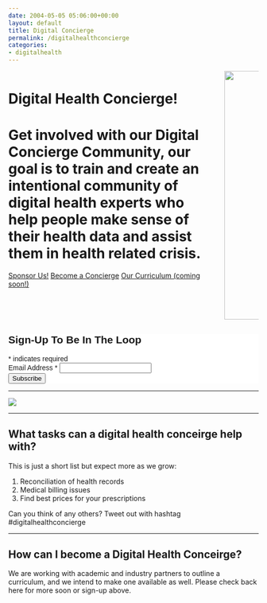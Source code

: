 ```yaml
---
date: 2004-05-05 05:06:00+00:00
layout: default
title: Digital Concierge
permalink: /digitalhealthconcierge
categories:
- digitalhealth
---
```

<div class="hero is-info is-medium has-background">
    <div class="hero-body">
        <div class="container">
            <div class="columns is-vcentered">
                <div class="column is-two-third">
                    <h1 class="title is-middle is-2">
                        Digital Health Concierge!
                    </h1>
                    <h1 class="subtitle is-6 is-hackathon-h3">
                        Get involved with our Digital Concierge Community, our goal is to train and create an intentional community of digital health experts who help people make sense of their health data and assist them in health related crisis.
                    </h1>
                    <div class="buttons is-large">
                            <a class="button is-medium is-danger" href="mailto:info@digitalhealthconcierge.com">Sponsor Us!</a>
                            <a class="button is-medium is-primary" href="mailto:info@digitalhealthconcierge.com">Become a Concierge</a>
                            <a class="button is-medium is-warning" href="mailto:info@digitalhealthconcierge.com">Our Curriculum (coming soon!)</a>
                    </div>
                </div>
                <div class="column is-one-third">
                        <div class="has-text-centered is-right">
                            <img style="height: 500px !important" src="{{site.url}}{{site.baseurl}}/assets/images/projects/digitalhealthconcierge-poster.png"/>
                        </div>
                </div>
            </div>
        </div>
    </div>
</div>
<div class="box cta">
    <div class="container">
        <!-- Begin Mailchimp Signup Form -->
<link href="//cdn-images.mailchimp.com/embedcode/classic-10_7.css" rel="stylesheet" type="text/css">
<style type="text/css">
	#mc_embed_signup{background:#fff; clear:left; font:14px Helvetica,Arial,sans-serif; }
	/* Add your own Mailchimp form style overrides in your site stylesheet or in this style block.
	   We recommend moving this block and the preceding CSS link to the HEAD of your HTML file. */
</style>
<div id="mc_embed_signup">
<form action="https://vitraag.us4.list-manage.com/subscribe/post?u=2d506806d337849e2303f12ef&amp;id=5b037f6740" method="post" id="mc-embedded-subscribe-form" name="mc-embedded-subscribe-form" class="validate" target="_blank" novalidate>
    <div id="mc_embed_signup_scroll">
	<h2>Sign-Up To Be In The Loop</h2>
<div class="indicates-required"><span class="asterisk">*</span> indicates required</div>
<div class="mc-field-group">
	<label for="mce-EMAIL">Email Address  <span class="asterisk">*</span>
</label>
	<input type="email" value="" name="EMAIL" class="required email" id="mce-EMAIL">
</div>
	<div id="mce-responses" class="clear">
		<div class="response" id="mce-error-response" style="display:none"></div>
		<div class="response" id="mce-success-response" style="display:none"></div>
	</div>    <!-- real people should not fill this in and expect good things - do not remove this or risk form bot signups-->
    <div style="position: absolute; left: -5000px;" aria-hidden="true"><input type="text" name="b_2d506806d337849e2303f12ef_5b037f6740" tabindex="-1" value=""></div>
    <div class="clear"><input type="submit" value="Subscribe" name="subscribe" id="mc-embedded-subscribe" class="button"></div>
    </div>
</form>
</div>
<script type='text/javascript' src='//s3.amazonaws.com/downloads.mailchimp.com/js/mc-validate.js'></script><script type='text/javascript'>(function($) {window.fnames = new Array(); window.ftypes = new Array();fnames[0]='EMAIL';ftypes[0]='email';fnames[1]='FNAME';ftypes[1]='text';fnames[2]='LNAME';ftypes[2]='text';fnames[3]='ADDRESS';ftypes[3]='address';fnames[4]='PHONE';ftypes[4]='phone';fnames[5]='BIRTHDAY';ftypes[5]='birthday';}(jQuery));var $mcj = jQuery.noConflict(true);</script>
<!--End mc_embed_signup-->
    </div>
</div>
<hr/>
<section>
    <div class="container">
            <div class="columns is-multiline is-mobile is-centered">
                    <div class="column is-half">
                            <img src="{{site.url}}{{site.baseurl}}/assets/images/projects/digitalhealthconcierge-poster.png"/>
                    </div>
            </div>
    </div>
</section>
<hr/>
<section>
    <div class="container">
      <h1 class="title is-4">What tasks can a digital health conceirge help with?</h1>  
      <p>This is just a short list but expect more as we grow: </p>
      <ol>
        <li>Reconciliation of health records</li>
        <li>Medical billing issues</li>
        <li>Find best prices for your prescriptions</li>
      </ol>
      <p>Can you think of any others? Tweet out with hashtag #digitalhealthconcierge</p>
      <hr/>
      <h1 class="title is-4">How can I become a Digital Health Conceirge?</h1>
      <p>We are working with academic and industry partners to outline a curriculum, and we intend to make one available as well. Please check back here for more soon or sign-up above. </p>
    </div>
</section>